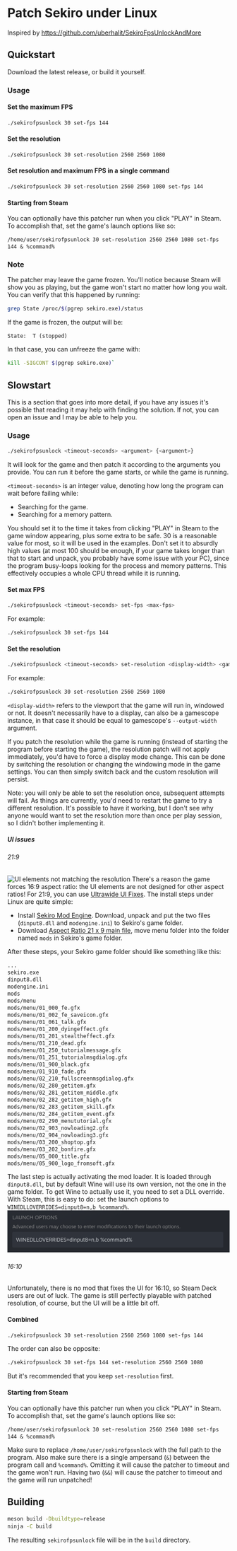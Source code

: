 # Patch Sekiro under Linux
Inspired by https://github.com/uberhalit/SekiroFpsUnlockAndMore
## Quickstart
Download the latest release, or build it yourself.
### Usage
#### Set the maximum FPS
```sh
./sekirofpsunlock 30 set-fps 144
```
#### Set the resolution
```sh
./sekirofpsunlock 30 set-resolution 2560 2560 1080
```
#### Set resolution and maximum FPS in a single command
```sh
./sekirofpsunlock 30 set-resolution 2560 2560 1080 set-fps 144
```
#### Starting from Steam
You can optionally have this patcher run when you click "PLAY" in Steam. To
accomplish that, set the game's launch options like so:
```
/home/user/sekirofpsunlock 30 set-resolution 2560 2560 1080 set-fps 144 & %command%
```
### Note
The patcher may leave the game frozen. You'll notice because Steam will show you as playing, but the game won't start no matter how long you wait. You can verify that this happened by running:
``` sh
grep State /proc/$(pgrep sekiro.exe)/status
```
If the game is frozen, the output will be:
```
State:  T (stopped)
```
In that case, you can unfreeze the game with:
``` sh
kill -SIGCONT $(pgrep sekiro.exe)`
```
## Slowstart
This is a section that goes into more detail, if you have any issues it's possible that reading it may help with finding the solution. If not, you can open an issue and I may be able to help you.
### Usage
```sh
./sekirofpsunlock <timeout-seconds> <argument> {<argument>}
```
It will look for the game and then patch it according to the arguments you
provide. You can run it before the game starts, or while the game is running.

`<timeout-seconds>` is an integer value, denoting how long the program can
wait before failing while:
- Searching for the game.
- Searching for a memory pattern.

You should set it to the time it takes from clicking "PLAY" in Steam to the
game window appearing, plus some extra to be safe. 30 is a reasonable value
for most, so it will be used in the examples. Don't set it to absurdly high
values (at most 100 should be enough, if your game takes longer than that
to start and unpack, you probably have some issue with your PC), since the
program busy-loops looking for the process and memory patterns. This
effectively occupies a whole CPU thread while it is running.
#### Set max FPS
```sh
./sekirofpsunlock <timeout-seconds> set-fps <max-fps>
```
For example:
```sh
./sekirofpsunlock 30 set-fps 144
```
#### Set the resolution
```sh
./sekirofpsunlock <timeout-seconds> set-resolution <display-width> <game-width> <game-height>
```
For example:
```sh
./sekirofpsunlock 30 set-resolution 2560 2560 1080
```
`<display-width>` refers to the viewport that the game will run in, windowed
or not. It doesn't necessarily have to a display, can also be a gamescope
instance, in that case it should be equal to gamescope's `--output-width`
argument.

If you patch the resolution while the game is running (instead of starting
the program before starting the game), the resolution patch will not apply
immediately, you'd have to force a display mode change. This can be done by
switching the resolution or changing the windowing mode in the game settings.
You can then simply switch back and the custom resolution will persist.

Note: you will only be able to set the resolution once, subsequent attempts
will fail. As things are currently, you'd need to restart the game to try a
different resolution. It's possible to have it working, but I don't see why
anyone would want to set the resolution more than once per play session, so
I didn't bother implementing it.
##### UI issues
###### 21:9
![UI elements not matching the resolution](https://staticdelivery.nexusmods.com/mods/2763/images/240/240-1606870250-478083709.png)
There's a reason the game forces 16:9 aspect ratio: the UI elements are not designed for other aspect ratios! For 21:9, you can use [Ultrawide UI Fixes](https://www.nexusmods.com/sekiro/mods/240). The install steps under Linux are quite simple:
- Install [Sekiro Mod Engine](https://www.nexusmods.com/sekiro/mods/6). Download, unpack and put the two files (`dinput8.dll` and `modengine.ini`) to Sekiro's game folder.
- Download [Aspect Ratio 21 x 9 main file](https://www.nexusmods.com/sekiro/mods/240?tab=files), move menu folder into the folder named `mods` in Sekiro's game folder.

After these steps, your Sekiro game folder should like something like this:
```
...
sekiro.exe
dinput8.dll
modengine.ini
mods
mods/menu
mods/menu/01_000_fe.gfx
mods/menu/01_002_fe_saveicon.gfx
mods/menu/01_061_talk.gfx
mods/menu/01_200_dyingeffect.gfx
mods/menu/01_201_stealtheffect.gfx
mods/menu/01_210_dead.gfx
mods/menu/01_250_tutorialmessage.gfx
mods/menu/01_251_tutorialmsgdialog.gfx
mods/menu/01_900_black.gfx
mods/menu/01_910_fade.gfx
mods/menu/02_210_fullscreenmsgdialog.gfx
mods/menu/02_280_getitem.gfx
mods/menu/02_281_getitem_middle.gfx
mods/menu/02_282_getitem_high.gfx
mods/menu/02_283_getitem_skill.gfx
mods/menu/02_284_getitem_event.gfx
mods/menu/02_290_menututorial.gfx
mods/menu/02_903_nowloading2.gfx
mods/menu/02_904_nowloading3.gfx
mods/menu/03_200_shoptop.gfx
mods/menu/03_202_bonfire.gfx
mods/menu/05_000_title.gfx
mods/menu/05_900_logo_fromsoft.gfx
```
The last step is actually activating the mod loader. It is loaded through `dinput8.dll`, but by default Wine will use its own version, not the one in the game folder. To get Wine to actually use it, you need to set a DLL override. With Steam, this is easy to do: set the launch options to `WINEDLLOVERRIDES=dinput8=n,b %command%`.
![DLL override example](override.png)
###### 16:10
Unfortunately, there is no mod that fixes the UI for 16:10, so Steam Deck users are out of luck. The game is still perfectly playable with patched resolution, of course, but the UI will be a little bit off.
#### Combined
```sh
./sekirofpsunlock 30 set-resolution 2560 2560 1080 set-fps 144
```
The order can also be opposite:
```sh
./sekirofpsunlock 30 set-fps 144 set-resolution 2560 2560 1080
```
But it's recommended that you keep `set-resolution` first.
#### Starting from Steam
You can optionally have this patcher run when you click "PLAY" in Steam. To
accomplish that, set the game's launch options like so:
```
/home/user/sekirofpsunlock 30 set-resolution 2560 2560 1080 set-fps 144 & %command%
```
Make sure to replace `/home/user/sekirofpsunlock` with the full path to the
program. Also make sure there is a single ampersand (`&`) between the program
call and `%command%`. Omitting it will cause the patcher to timeout and the
game won't run. Having two (`&&`) will cause the patcher to timeout and the
game will run unpatched!
## Building
```sh
meson build -Dbuildtype=release
ninja -C build
```
The resulting `sekirofpsunlock` file will be in the `build` directory.
